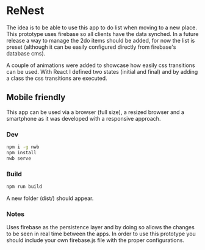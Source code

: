 # ReNest

The idea is to be able to use this app to do list when moving to a new place. This prototype uses firebase so all clients have the data synched. In a future release a way to manage the 2do items should be added, for now the list is preset (although it can be easily configured directly from firebase's database cms).

A couple of animations were added to showcase how easily css transitions can be used. With React I defined two states (initial and final) and by adding a class the css transitions are executed.

## Mobile friendly

This app can be used via a browser (full size), a resized browser and a smartphone as it was developed with a responsive approach.

### Dev
```sh
npm i -g nwb
npm install
nwb serve
```

### Build
```sh
npm run build
```

A new folder (dist/) should appear.


### Notes

Uses firebase as the persistence layer and by doing so allows the changes to be seen in real time between the apps. In order to use this prototype you should include your own firebase.js file with the proper configurations.


